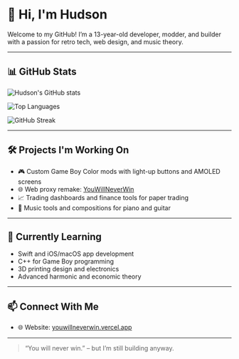 # 👋 Hi, I'm Hudson

Welcome to my GitHub! I’m a 13-year-old developer, modder, and builder with a passion for retro tech, web design, and music theory.

---

## 📊 GitHub Stats

<!-- Anurag's GitHub Stats (transparent theme) -->
![Hudson's GitHub stats](https://github-readme-stats.vercel.app/api?username=hudsonty&show_icons=true&theme=transparent&hide_title=true)

<!-- Top Languages Card (transparent theme) -->
![Top Languages](https://github-readme-stats.vercel.app/api/top-langs/?username=hudsonty&layout=compact&theme=transparent)

<!-- Streak Stats (transparent theme) -->
![GitHub Streak](https://github-readme-streak-stats.herokuapp.com/?user=hudsonty&theme=transparent)

---

## 🛠️ Projects I'm Working On

- 🎮 Custom Game Boy Color mods with light-up buttons and AMOLED screens  
- 🌐 Web proxy remake: [YouWillNeverWin](https://youwillneverwin.vercel.app)  
- 📈 Trading dashboards and finance tools for paper trading  
- 🎼 Music tools and compositions for piano and guitar

---

## 🧠 Currently Learning

- Swift and iOS/macOS app development  
- C++ for Game Boy programming  
- 3D printing design and electronics  
- Advanced harmonic and economic theory

---

## 📫 Connect With Me

- 🌐 Website: [youwillneverwin.vercel.app](https://youwillneverwin.vercel.app)

---

> “You will never win.” – but I’m still building anyway.
